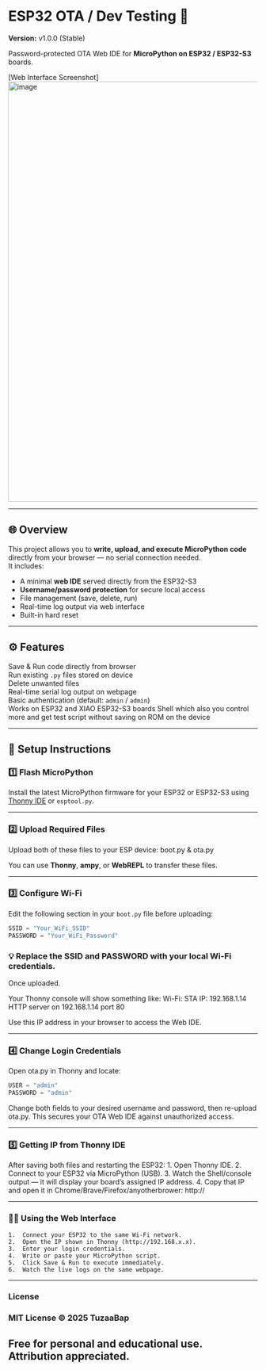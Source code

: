 # ESP32 OTA / Dev Testing 🔧  
**Version:** v1.0.0 (Stable)

Password-protected OTA Web IDE for **MicroPython on ESP32 / ESP32-S3** boards.

[Web Interface Screenshot] <img width="1440" height="848" alt="image" src="https://github.com/user-attachments/assets/861f54c1-3301-43fc-9d54-465c09ee4f9a" />


---

## 🌐 Overview
This project allows you to **write, upload, and execute MicroPython code** directly from your browser — no serial connection needed.  
It includes:
- A minimal **web IDE** served directly from the ESP32-S3  
- **Username/password protection** for secure local access  
- File management (save, delete, run)  
- Real-time log output via web interface  
- Built-in hard reset  

---

## ⚙️ Features
 Save & Run code directly from browser  
 Run existing `.py` files stored on device  
 Delete unwanted files  
 Real-time serial log output on webpage  
 Basic authentication (default: `admin` / `admin`)  
 Works on ESP32 and XIAO ESP32-S3 boards 
 Shell which also you control more and get test script without saving on ROM on the device

---

## 🧠 Setup Instructions

### 1️⃣ Flash MicroPython
Install the latest MicroPython firmware for your ESP32 or ESP32-S3 using [Thonny IDE](https://thonny.org/) or `esptool.py`.

---

### 2️⃣ Upload Required Files
Upload both of these files to your ESP device:
boot.py &
ota.py

You can use **Thonny**, **ampy**, or **WebREPL** to transfer these files.

---

### 3️⃣ Configure Wi-Fi  
Edit the following section in your `boot.py` file before uploading:  
```python
SSID = "Your_WiFi_SSID"
PASSWORD = "Your_WiFi_Password"
```

### 💡 Replace the SSID and PASSWORD with your local Wi-Fi credentials.
Once uploaded.

Your Thonny console will show something like:
Wi-Fi: STA IP: 192.168.1.14
HTTP server on 192.168.1.14 port 80

Use this IP address in your browser to access the Web IDE.

---

### 4️⃣ Change Login Credentials

Open ota.py in Thonny and locate:
```python
USER = "admin"
PASSWORD = "admin"
```

Change both fields to your desired username and password, then re-upload ota.py.
This secures your OTA Web IDE against unauthorized access.

---

### 5️⃣ Getting IP from Thonny IDE

After saving both files and restarting the ESP32:
	1.	Open Thonny IDE.
	2.	Connect to your ESP32 via MicroPython (USB).
	3.	Watch the Shell/console output — it will display your board’s assigned IP address.
	4.	Copy that IP and open it in Chrome/Brave/Firefox/anyotherbrower:
     http://<your-device-ip>

---

### 🧑‍💻 Using the Web Interface
	1.	Connect your ESP32 to the same Wi-Fi network.
	2.	Open the IP shown in Thonny (http://192.168.x.x).
	3.	Enter your login credentials.
	4.	Write or paste your MicroPython script.
	5.	Click Save & Run to execute immediately.
	6.	Watch the live logs on the same webpage.
  
---

###  License

### MIT License © 2025 TuzaaBap
 Free for personal and educational use. Attribution appreciated.
---
